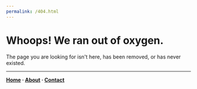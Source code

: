 ```yaml
---
permalink: /404.html
---
```


# Whoops! We ran out of oxygen.
The page you are looking for isn't here, has been removed, or has never existed.

---
**[Home](https://aakash-gautam.github.io/) · [About](https://aakash-gautam.github.io/about) · [Contact](https://aakash-gautam.github.io/contact)**

